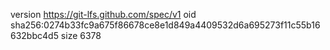 version https://git-lfs.github.com/spec/v1
oid sha256:0274b33fc9a675f86678ce8e1d849a4409532d6a695273f11c55b16632bbc4d5
size 6378

